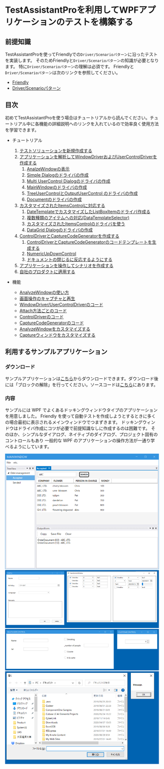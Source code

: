 # TestAssistantProを利用してWPFアプリケーションのテストを構築する

## 前提知識
TestAssistantProを使ってFriendlyでの`Driver/Scenarioパターン`に沿ったテストを実装します。
そのためFriendlyと`Driver/Scenarioパターン`の知識が必要となります。
特に`Driver/Scenarioパターン`の理解は必須です。
Friendlyと`Driver/Scenarioパターン`は次のリンクを参照してください。

+ [Friendly](https://github.com/Codeer-Software/Friendly/blob/master/README.jp.md)
+ [Driver/Scenarioパターン](https://github.com/Codeer-Software/Friendly/blob/master/TestAutomationDesign.jp.md)

## 目次
初めてTestAssistantProを使う場合はチュートリアルから読んでください。チュートリアル中に各機能の詳細説明へのリンクを入れているので効率良く使用方法を学習できます。

- チュートリアル

	1. [テストソリューションを新規作成する](tutorial/Sln.md)
	2. [アプリケーションを解析してWindowDriverおよびUserControlDriverを作成する](tutorial/WindowDriver.md)
		1. [AnalzeWindowの表示](tutorial/WindowDriver1.md)
		2. [Simple Dialogのドライバの作成](tutorial/WindowDriver2.md)
		3. [Multi UserControl Dialogのドライバの作成](tutorial/WindowDriver3.md)
		5. [MainWindowのドライバの作成](tutorial/WindowDriver5.md)
		6. [TreeUserControlとOutputUserControl のドライバの作成](tutorial/WindowDriver6.md)
		7. [Documentのドライバの作成](tutorial/WindowDriver7.md)
	3. [カスタマイズされたItemsControlに対応する](tutorial/ItemsControlDriver.md)
		1. [DateTemplateでカスタマイズしたListBoxItemのドライバ作成る](tutorial/ItemsControlDriver1.md)
		2. [複数種類のアイテムへの対応(DataTemplateSelector)](tutorial/ItemsControlDriver2.md)
		3. [カスタマイズされたItemsControlのドライバを使う](tutorial/ItemsControlDriver3.md)
		4. [DataGrid Dialogのドライバの作成](tutorial/ItemsControlDriver4.md)
	3. [ControlDriverとCaptureCodeGeneratorを作成する](tutorial/ControlDriver.md)
		1. [ControlDriverとCaptureCodeGeneratorのコードテンプレートを生成する](tutorial/ControlDriver1.md)
		2. [NumericUpDownControl](tutorial/ControlDriver2.md)
		3. [ドキュメントの閉じるに反応するようにする](tutorial/ControlDriver3.md)
	4. [アプリケーションを操作してシナリオを作成する](tutorial/Scenario.md)
	5. [自社のプロダクトに適用する](tutorial/Apply.md)

- 機能
  - [AnalyzeWindowの使い方](feature/AnalyzeWindow.md)
  - [画面操作のキャプチャと再生](feature/CaptureAndExecute.md)
  - [WindowDriver/UserControlDriverのコード](feature/GeneratedCode.md)
  - [Attach方法ごとのコード](feature/Attach.md)
  - [ControlDriverのコード](feature/ControlDriver.md)
  - [CaptureCodeGeneratorのコード](feature/CaptureCodeGenerator.md)
  - [AnalyzeWindowをカスタマイズする](feature/CustomizeAnalyzeWindow.md)
  - [Captureウィンドウをカスタマイズする](feature/CustomizeCaptureWindow.md)
 
## 利用するサンプルアプリケーション
### ダウンロード
サンプルアプリケーションは[こちら](https://github.com/Codeer-Software/TestAssistantPro.Manual/releases/download/ver0.2/WpfDockApp.zip)からダウンロードできます。ダウンロード後には「ブロックの解除」を行ってください。ソースコードは[こちら](WpfDockApp)にあります。

### 内容
サンプルには WPF でよくあるドッキングウィンドウタイプのアプリケーションを用意しました。
Friendly を使って自動テストを作成しようとするときに多くの場合最初に表示されるメインウィンドウでつまずきます。
ドッキングウィンドウはドライバ作成にコツが必要で前提知識なしに作成するのは困難です。
そのほか、シンプルなダイアログ、ネイティブのダイアログ、プロジェクト固有のコントロールもあり
一般的な WPF のアプリケーションの操作方法が一通り学べるようにしています。

![DemoApp1.png](Img/DemoApp1.png)
![DemoApp2.png](Img/DemoApp2.png)
![DemoApp3.png](Img/DemoApp3.png)
![DemoApp4.png](Img/DemoApp4.png)
